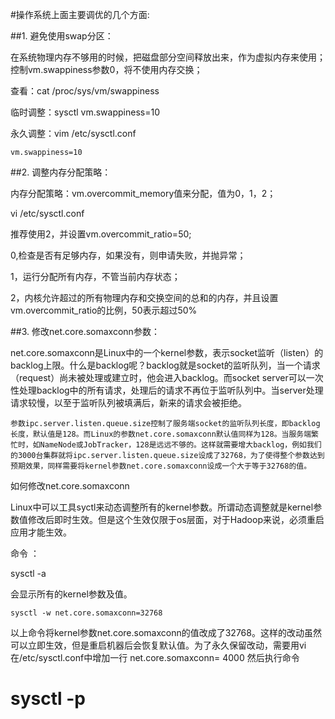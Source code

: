 #操作系统上面主要调优的几个方面:

##1. 避免使用swap分区：

在系统物理内存不够用的时候，把磁盘部分空间释放出来，作为虚拟内存来使用；控制vm.swappiness参数0，将不使用内存交换；


查看：cat /proc/sys/vm/swappiness

临时调整：sysctl vm.swappiness=10

永久调整：vim /etc/sysctl.conf

	vm.swappiness=10

##2. 调整内存分配策略：

内存分配策略：vm.overcommit_memory值来分配，值为0，1，2；

vi /etc/sysctl.conf    

推荐使用2，并设置vm.overcommit_ratio=50;

0,检查是否有足够内存，如果没有，则申请失败，并抛异常；

1，运行分配所有内存，不管当前内存状态；

2，内核允许超过的所有物理内存和交换空间的总和的内存，并且设置vm.overcommit_ratio的比例，50表示超过50%


##3. 修改net.core.somaxconn参数：

net.core.somaxconn是Linux中的一个kernel参数，表示socket监听（listen）的backlog上限。什么是backlog呢？backlog就是socket的监听队列，当一个请求（request）尚未被处理或建立时，他会进入backlog。而socket server可以一次性处理backlog中的所有请求，处理后的请求不再位于监听队列中。当server处理请求较慢，以至于监听队列被填满后，新来的请求会被拒绝。 

	参数ipc.server.listen.queue.size控制了服务端socket的监听队列长度，即backlog长度，默认值是128。而Linux的参数net.core.somaxconn默认值同样为128。当服务端繁忙时，如NameNode或JobTracker，128是远远不够的。这样就需要增大backlog，例如我们的3000台集群就将ipc.server.listen.queue.size设成了32768，为了使得整个参数达到预期效果，同样需要将kernel参数net.core.somaxconn设成一个大于等于32768的值。

如何修改net.core.somaxconn

Linux中可以工具syctl来动态调整所有的kernel参数。所谓动态调整就是kernel参数值修改后即时生效。但是这个生效仅限于os层面，对于Hadoop来说，必须重启应用才能生效。 

命令 ： 
	
sysctl -a 

会显示所有的kernel参数及值。 

	sysctl -w net.core.somaxconn=32768 
以上命令将kernel参数net.core.somaxconn的值改成了32768。这样的改动虽然可以立即生效，但是重启机器后会恢复默认值。为了永久保留改动，需要用vi在/etc/sysctl.conf中增加一行 
net.core.somaxconn= 4000 
然后执行命令 
# sysctl -p 
